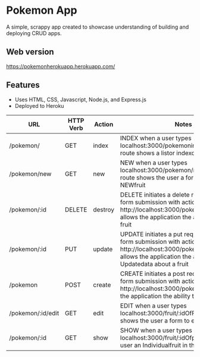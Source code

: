 # Pokemon App
A simple, scrappy app created to showcase understanding of building and deploying CRUD apps.




## Web version
https://pokemonherokuapp.herokuapp.com/
## Features
- Uses HTML, CSS, Javascript, Node.js, and Express.js
- Deployed to Heroku

| URL | HTTP Verb | Action | Notes
| --- | --- | --- | --- | 
| /pokemon/ | GET | index | INDEX when a user types localhost:3000/pokemonin browser this route shows a listor indexof all pokemon
|/pokemon/new | GET | new | NEW when a user types localhost:3000/pokemon/newin browser this route shows the user a form to create a NEWfruit
|/pokemon/:id | DELETE | destroy | DELETE initiates a delete request through a form submission with action = http://localhost:3000/pokemon/:idOfFruitand allows the application the ability to deletea fruit
|/pokemon/:id | PUT | update | UPDATE initiates a put request through a form submission with action = http://localhost:3000/pokemon/:idOfFruitand allows the application the ability to Updatedata about a fruit
|/pokemon | POST | create | CREATE initiates a post request through a form submission with action = http://localhost:3000/pokemon/and allows the application the ability to Createa fruit
|/pokemon/:id/edit | GET | edit | EDIT when a user types localhost:3000/fruit/:idOfFruit/editin browser shows the user a form to edita fruit
|/pokemon/:id | GET | show | SHOW when a user types localhost:3000/fruit/:idOfpokemonhows the user an Individualfruit in the browser|
